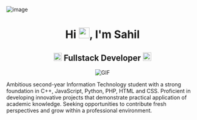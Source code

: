 ![image](https://github.com/user-attachments/assets/27e83dd5-681c-486f-8b18-578403538e58)<h1 align="center">Hi <img src="https://github.com/YourUsername/YourUsername/blob/main/icons/Hi.gif" width="28px"/>, I'm Sahil</h1>
<h2 align="center">
  <img src="https://komarev.com/ghpvc/?username=[YourUsername]&color=dc143c&style=for-the-badge" alt="Profile Views" style="height:21px;">
  Fullstack Developer
  <a href="https://sxhilx.github.io/portfolio/">
    <img src="https://img.shields.io/badge/Portfolio-543DE0?style=for-the-badge&logo=About.me&logoColor=white" alt="Portfolio" style="height:22px;">
  </a>
</h2>
<div align="center">
 <img alt="GIF" src="https://media4.giphy.com/media/11KzOet1ElBDz2/giphy.gif?cid=6c09b952ufa3xxbbm0mpuadm2zaik3wjp4m9luz2ly0lyz8d&ep=v1_internal_gif_by_id&rid=giphy.gif&ct=g" />
</div>


Ambitious second-year Information Technology student with a strong foundation in C++, JavaScript, Python, PHP, HTML and CSS. Proficient in developing innovative projects that demonstrate practical application of academic knowledge. Seeking opportunities to contribute fresh perspectives and grow within a professional environment.


